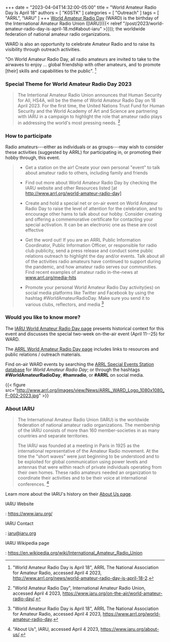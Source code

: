 +++
date = "2023-04-04T14:32:00-05:00"
title = "World Amateur Radio Day Is April 18"
authors = [ "K0STK" ]
categories = [ "Outreach" ]
tags = [ "ARRL", "IARU" ]
+++
[World Amateur Radio Day](https://www.iaru.org/on-the-air/world-amateur-radio-day)
(WARD) is the birthday of the International Amateur Radio Union
([IARU]({{< relref "/post/2023/world-amateur-radio-day-is-april-18.md#about-iaru" >}}));
the worldwide federation of national amateur radio organizations.

WARD is also an opportunity to celebrate Amateur Radio and to
raise its visibility through outreach activities.

<!--more-->

"On World Amateur Radio Day, all radio amateurs are invited to take to
the airwaves to enjoy ... global friendship with other amateurs, and to
promote [their] skills and capabilities to the public". [^1]

[^1]: "World Amateur Radio Day is April 18", ARRL The National Association for Amateur Radio, accessed April 4 2023, http://www.arrl.org/news/world-amateur-radio-day-is-april-18-2.

### Special Theme for World Amateur Radio Day 2023

>The Intertional Amateur Radio Union announces that Human
>Security for All, HS4A, will be the theme of World Amateur
>Radio Day on 18 April 2023. For the first time, the United Nations Trust
>Fund for Human Security and the World Academy of Art and
>Science are partnering with IARU in a campaign to
>highlight the role that amateur radio plays in addressing the
>world's most pressing needs. [^4]

[^4]: "World Amateur Radio Day", International Amateur Radio Union, accessed April 4 2023, https://www.iaru.org/on-the-air/world-amateur-radio-day/.

### How to participate

Radio amateurs---either as individuals or as groups---may wish to
consider these activities (suggested by ARRL) for participating in, or
promoting their hobby through, this event.

> * Get a station on the air! Create your own personal "event" to talk
> about amateur radio to others, including family and friends
>
> * Find out more about World Amateur Radio Day by checking the IARU
>website and other Resources listed [at
>http://www.arrl.org/world-amateur-radio-day] 
>
> * Create and hold a special net or on-air event on World Amateur Radio
>Day to raise the level of attention for the celebration, and to encourage
>other hams to talk about our hobby. Consider creating and offering a
>commemorative certificate for contacting your special activation. It can be
>an electronic one as these are cost effective
>
> * Get the word out! If you are an ARRL Public Information Coordinator,
>Public Information Officer, or responsible for radio club publicity, send a
>press release and conduct some public relations outreach to highlight the
>day and/or events. Talk about all of the activities radio amateurs have
>continued to support during the pandemic, and how amateur radio serves our
>communities. Find recent examples of amateur radio in-the-news at
>www.arrl.org/media-hits
>
> * Promote your personal World Amateur Radio Day activity(ies) on social
>media platforms like Twitter and Facebook by using the hashtag
>#WorldAmateurRadioDay. Make sure you send it to various clubs, reflectors,
>and media [^2]

[^2]: "World Amateur Radio Day is April 18", ARRL The National Association for Amateur Radio, accessed April 4 2023, https://www.arrl.org/world-amateur-radio-day.

### Would you like to know more?

The [IARU World Amateur Radio Day page](https://www.iaru.org/on-the-air/world-amateur-radio-day/)
presents historical context for this event and discusses the special two-week
on-the-air event (April 11--25) for WARD.

The
[ARRL World Amateur Radio Day page](http://www.arrl.org/world-amateur-radio-day)
includes links to resources and public relations / outreach materials.

Find on-air WARD events by searching the
[ARRL Special Events Station database](https://www.arrl.org/special-event-stations)
for *World Amateur Radio Day*; or through the hashtags
**#WorldAmateurRadioDay**, **#hamradio**, or **#ARRL** on social media.

{{< figure src="http://www.arrl.org/images/view/News/ARRL_WARD_Logo_1080x1080_F-002-2023.jpg" >}}

### About IARU

>The International Amateur Radio Union (IARU) is the worldwide federation
>of national amateur radio organizations. The membership of the IARU
>consists of more than 160 member-societies in as many countries and
>separate territories.
>
>The IARU was founded at a meeting in Paris in 1925 as the international
>representative of the Amateur Radio movement. At the time the "short
>waves" were just beginning to be understood and to be exploited for global
>communication using power levels and antennas that were within reach of
>private individuals operating from their own homes. These radio amateurs
>needed an organization to coordinate their activities and to be their
>voice at international conferences. [^3]

[^3]: "About Us", IARU, accessed April 4 2023, https://www.iaru.org/about-us/.

Learn more about the IARU's history on their
[About Us page](https://www.iaru.org/about-us/). 

IARU Website

: https://www.iaru.org/

IARU Contact

: iaru@iaru.org

IARU Wikipedia page

: https://en.wikipedia.org/wiki/International_Amateur_Radio_Union

